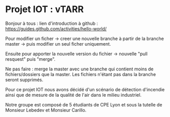 # Projet IOT : vTARR

Bonjour à tous : lien d'introduction à github : https://guides.github.com/activities/hello-world/

Pour modifier un ficher -> creer une nouvelle branche à partir de la branche master -> puis modifier un seul ficher uniquement.

Ensuite pour apporter la nouvelle version du fichier -> nouvelle "pull resquest" puis "merge".

Ne pas faire : merge la master avec une branche qui contient moins de fichiers/dossiers que la master. 
Les fichiers n'étant pas dans la branche seront supprimés.


Pour ce projet IOT nous avons décidé d'un scénario de détection d'incendie ainsi que de mesure de la qualité de l'air dans le milieu industriel.


Notre groupe est composé de 5 étudiants de CPE Lyon et sous la tutelle de Monsieur Lebedev et Monsieur Carillo.
